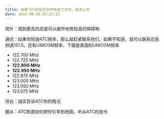 ```yaml
---
title: 如果飞行员在天空中失去了方向，该怎么办
date: 2015-06-26 03:21:23
---
```





爬升：爬到更高的高度可以避开地势较高的障碍物



通讯：如果你知道ATC频率，那么就赶紧联系他们。如果不知道，就可以联系应急频道121.5。还有UNICOM频率，下面是美国的UNICOM频率
* 122.700 MHz
* 122.725 MHz
* **122.800 MHz**
* **122.950 MHz**
* 122.975 MHz
* 123.000 MHz
* 123.050 MHz
* 123.075 MHz


坦白：诚实告诉ATC你的情况



服从：ATC知道如何把你引导到地面，听从ATC的指令